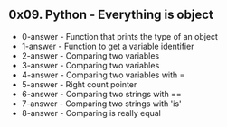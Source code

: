 ## 0x09. Python - Everything is object

* 0-answer - Function that prints the type of an object
* 1-answer - Function to get a variable identifier
* 2-answer - Comparing two variables
* 3-answer - Comparing two variables
* 4-answer - Comparing two variables with =
* 5-answer - Right count pointer
* 6-answer - Comparing two strings with ==
* 7-answer - Comparing two strings with 'is'
* 8-answer - Comparing is really equal

